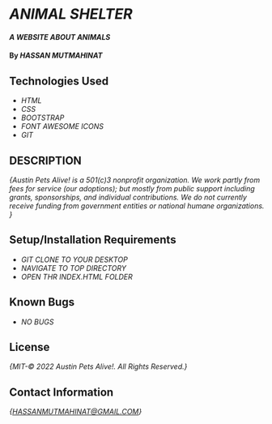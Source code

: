 # _ANIMAL SHELTER_

#### _A WEBSITE ABOUT ANIMALS_

#### By _**HASSAN MUTMAHINAT**_

## Technologies Used

* _HTML_
* _CSS_
* _BOOTSTRAP_
* _FONT AWESOME ICONS_ 
* _GIT_

## DESCRIPTION

_{Austin Pets Alive! is a 501(c)3 nonprofit organization. We work partly from fees for service (our adoptions); but mostly from public support including grants, sponsorships, and individual contributions. We do not currently receive funding from government entities or national humane organizations. }_

## Setup/Installation Requirements

* _GIT CLONE TO YOUR DESKTOP_
* _NAVIGATE TO TOP DIRECTORY_
* _OPEN THR INDEX.HTML FOLDER_



## Known Bugs

* _NO BUGS_


## License

_{MIT-© 2022 Austin Pets Alive!. All Rights Reserved.}_

## Contact Information

_{HASSANMUTMAHINAT@GMAIL.COM}_